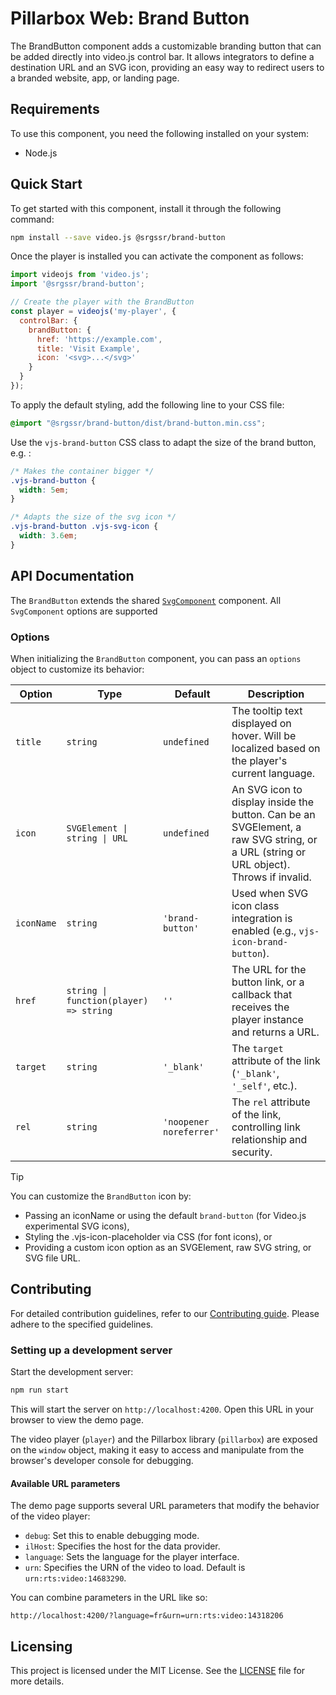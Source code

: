 # Pillarbox Web: Brand Button

The BrandButton component adds a customizable branding button that can be added directly into
video.js control bar. It allows integrators to define a destination URL and an SVG icon, providing
an easy way to redirect users to a branded website, app, or landing page.

## Requirements

To use this component, you need the following installed on your system:

- Node.js

## Quick Start

To get started with this component, install it through the following command:

```bash
npm install --save video.js @srgssr/brand-button
```

Once the player is installed you can activate the component as follows:

```javascript
import videojs from 'video.js';
import '@srgssr/brand-button';

// Create the player with the BrandButton
const player = videojs('my-player', {
  controlBar: {
    brandButton: {
      href: 'https://example.com',
      title: 'Visit Example',
      icon: '<svg>...</svg>'
    }
  }
});
```

To apply the default styling, add the following line to your CSS file:

```css
@import "@srgssr/brand-button/dist/brand-button.min.css";
```

Use the `vjs-brand-button` CSS class to adapt the size of the brand button, e.g. :

```css
/* Makes the container bigger */
.vjs-brand-button {
  width: 5em;
}

/* Adapts the size of the svg icon */
.vjs-brand-button .vjs-svg-icon {
  width: 3.6em;
}
```

## API Documentation

The `BrandButton` extends the shared [`SvgComponent`][svg-component-api] component. All
`SvgComponent` options are supported

### Options

When initializing the `BrandButton` component, you can pass an `options` object to customize its
behavior:

| Option     | Type                                   | Default                 | Description                                                                                                                           |
|------------|----------------------------------------|-------------------------|---------------------------------------------------------------------------------------------------------------------------------------|
| `title`    | `string`                               | `undefined`             | The tooltip text displayed on hover. Will be localized based on the player's current language.                                        |
| `icon`     | `SVGElement \| string \| URL`          | `undefined`             | An SVG icon to display inside the button. Can be an SVGElement, a raw SVG string, or a URL (string or URL object). Throws if invalid. |
| `iconName` | `string`                               | `'brand-button'`        | Used when SVG icon class integration is enabled (e.g., `vjs-icon-brand-button`).                                                      |                                         
| `href`     | `string \| function(player) => string` | `''`                    | The URL for the button link, or a callback that receives the player instance and returns a URL.                                       |
| `target`   | `string`                               | `'_blank'`              | The `target` attribute of the link (`'_blank'`, `'_self'`, etc.).                                                                     |
| `rel`      | `string`                               | `'noopener noreferrer'` | The `rel` attribute of the link, controlling link relationship and security.                                                          |

> [!TIP]
> You can customize the `BrandButton` icon by:
> - Passing an iconName or using the default `brand-button` (for Video.js experimental SVG icons),
> - Styling the .vjs-icon-placeholder via CSS (for font icons), or
> - Providing a custom icon option as an SVGElement, raw SVG string, or SVG file URL.

## Contributing

For detailed contribution guidelines, refer to our [Contributing guide][contributing-guide].
Please adhere to the specified guidelines.

### Setting up a development server

Start the development server:

```bash
npm run start
```

This will start the server on `http://localhost:4200`. Open this URL in your browser to view the
demo page.

The video player (`player`) and the Pillarbox library (`pillarbox`) are exposed on the `window`
object, making it easy to access and manipulate from the browser's developer console for debugging.

#### Available URL parameters

The demo page supports several URL parameters that modify the behavior of the video player:

- `debug`: Set this to enable debugging mode.
- `ilHost`: Specifies the host for the data provider.
- `language`: Sets the language for the player interface.
- `urn`: Specifies the URN of the video to load. Default is `urn:rts:video:14683290`.

You can combine parameters in the URL like so:

```plaintext
http://localhost:4200/?language=fr&urn=urn:rts:video:14318206
```

## Licensing

This project is licensed under the MIT License. See the [LICENSE](./LICENSE) file for more
details.

[contributing-guide]: https://github.com/SRGSSR/pillarbox-web-suite/blob/main/docs/README.md#contributing

[svg-component-api]: ../svg-button/README.md#api-documentation
